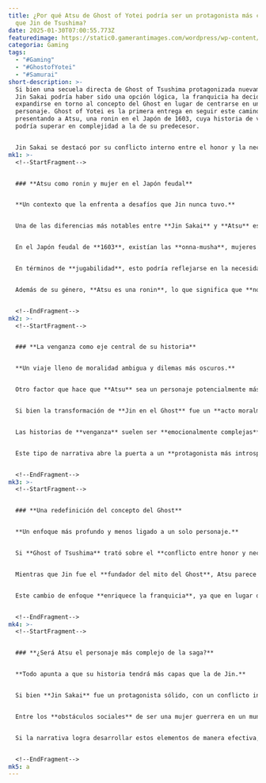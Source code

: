```yaml
---
title: ¿Por qué Atsu de Ghost of Yotei podría ser un protagonista más complejo
  que Jin de Tsushima?
date: 2025-01-30T07:00:55.773Z
featuredimage: https://static0.gamerantimages.com/wordpress/wp-content/uploads/wm/2025/01/ghost-of-yotei-atsu-complex-protagonist.jpg?q=70&fit=crop&w=1140&h=&dpr=1
categoria: Gaming
tags:
  - "#Gaming"
  - "#GhostofYotei"
  - "#Samurai"
short-description: >-
  Si bien una secuela directa de Ghost of Tsushima protagonizada nuevamente por
  Jin Sakai podría haber sido una opción lógica, la franquicia ha decidido
  expandirse en torno al concepto del Ghost en lugar de centrarse en un solo
  personaje. Ghost of Yotei es la primera entrega en seguir este camino,
  presentando a Atsu, una ronin en el Japón de 1603, cuya historia de venganza
  podría superar en complejidad a la de su predecesor.


  Jin Sakai se destacó por su conflicto interno entre el honor y la necesidad, además de su complicada relación con su tío, el Lord Shimura. Sin embargo, aunque su desarrollo fue sólido, Ghost of Yotei parece dispuesto a llevar la construcción de personajes aún más lejos con Atsu, introduciendo nuevas capas de dilemas personales, sociales y morales que podrían convertirla en un protagonista aún más profundo.
mk1: >-
  <!--StartFragment-->


  ### **Atsu como ronin y mujer en el Japón feudal**


  **Un contexto que la enfrenta a desafíos que Jin nunca tuvo.**


  Una de las diferencias más notables entre **Jin Sakai** y **Atsu** es su género. Mientras que **Jin** pertenecía a una clase privilegiada como heredero de un **clan samurái**, **Atsu es una mujer en un rol tradicionalmente masculino**, lo que añade una capa de complejidad a su historia.


  En el Japón feudal de **1603**, existían las **onna-musha**, mujeres samurái entrenadas para la batalla, pero eran la **excepción y no la norma**. La sociedad de la época era **altamente patriarcal**, y las mujeres eran vistas principalmente como guardianas del hogar, responsables del bienestar de sus familias y la gestión de sus casas. El hecho de que **Atsu sea una guerrera activa** seguramente provocará **conflictos sociales y desafíos** que Jin jamás tuvo que enfrentar.


  En términos de **jugabilidad**, esto podría reflejarse en la necesidad de **ganarse la confianza y el respeto** de personajes masculinos que inicialmente podrían **desestimar su capacidad como guerrera**. Dado que se ha confirmado que **Ghost of Yotei** tendrá un mayor énfasis en la **elección del jugador**, es posible que los jugadores tengan que encontrar **formas creativas de infiltrarse en círculos de poder** o **establecer alianzas estratégicas** que Jin jamás necesitó.


  Además de su género, **Atsu es una ronin**, lo que significa que **no pertenece a ningún clan** y carece del prestigio que le permitió a Jin **forjar relaciones con facilidad** en **Tsushima**. Mientras que **Jin todavía tenía su apellido como una carta de presentación**, Atsu no cuenta con ese privilegio, lo que la obliga a **esforzarse aún más para sobrevivir y encontrar aliados** en un mundo que probablemente la considere una paria.


  <!--EndFragment-->
mk2: >-
  <!--StartFragment-->


  ### **La venganza como eje central de su historia**


  **Un viaje lleno de moralidad ambigua y dilemas más oscuros.**


  Otro factor que hace que **Atsu** sea un personaje potencialmente más complejo que **Jin** es la **naturaleza de su misión**. **Ghost of Yotei** ha sido descrito como una historia de **“venganza del desvalido”**, lo que la diferencia significativamente del viaje de **Jin Sakai**.


  Si bien la transformación de **Jin en el Ghost** fue un **acto moralmente gris**, su motivación siempre estuvo guiada por una causa **noble**: **proteger su hogar y su gente**. En cambio, **la venganza de Atsu puede no tener el mismo propósito altruista**, lo que agrega un **mayor peso moral** a sus acciones.


  Las historias de **venganza** suelen ser **emocionalmente complejas**, ya que los protagonistas enfrentan el dilema de si realmente vale la pena seguir adelante con su causa. Dependiendo de cómo se desarrolle la narrativa, Atsu podría **terminar cuestionándose si su misión tiene sentido**, si está **convirtiéndose en lo mismo que aquellos a los que busca destruir**, o si la venganza realmente le traerá **paz o solo más sufrimiento**.


  Este tipo de narrativa abre la puerta a un **protagonista más introspectivo** y con más oportunidades para **desarrollo emocional**, lo que podría hacer que la historia de Atsu tenga un **mayor impacto personal y filosófico** que la de Jin.


  <!--EndFragment-->
mk3: >-
  <!--StartFragment-->


  ### **Una redefinición del concepto del Ghost**


  **Un enfoque más profundo y menos ligado a un solo personaje.**


  Si **Ghost of Tsushima** trató sobre el **conflicto entre honor y necesidad**, **Ghost of Yotei** parece estar construyendo sobre esa base para explorar aún más lo que significa ser un **Ghost**.


  Mientras que Jin fue el **fundador del mito del Ghost**, Atsu parece representar una **evolución del concepto**, enfrentando obstáculos adicionales debido a su condición de **ronin y mujer**. En lugar de simplemente continuar el legado de Jin, su historia podría **expandir la idea del Ghost como un símbolo adaptable a distintos contextos** y conflictos.


  Este cambio de enfoque **enriquece la franquicia**, ya que en lugar de depender únicamente de un protagonista icónico, la serie ahora puede **explorar múltiples versiones del Ghost**, cada una con sus propias motivaciones y dilemas morales.


  <!--EndFragment-->
mk4: >-
  <!--StartFragment-->


  ### **¿Será Atsu el personaje más complejo de la saga?**


  **Todo apunta a que su historia tendrá más capas que la de Jin.**


  Si bien **Jin Sakai** fue un protagonista sólido, con un conflicto interno fascinante, **Atsu parece estar construida con una mayor cantidad de desafíos y dilemas morales**.


  Entre los **obstáculos sociales** de ser una mujer guerrera en un mundo dominado por hombres, el **aislamiento** de no pertenecer a un clan, y la **ambigüedad moral de su venganza**, Atsu podría convertirse en el **personaje más complejo de la saga**.


  Si la narrativa logra desarrollar estos elementos de manera efectiva, **Ghost of Yotei** no solo podría superar a **Ghost of Tsushima** en términos de profundidad de personaje, sino que también podría **sentar un nuevo estándar** para futuros juegos dentro de la franquicia.


  <!--EndFragment-->
mk5: a
---
```

